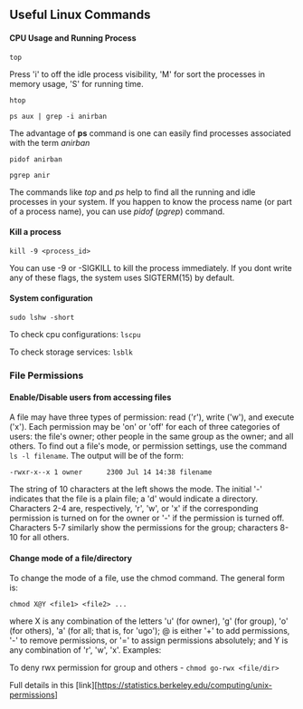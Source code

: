 ## Useful Linux Commands

#### CPU Usage and Running Process

`top`

Press 'i' to off the idle process visibility, 'M' for sort the processes in memory usage, 'S' for running time.<br/> 

`htop`

`ps aux | grep -i anirban`

The advantage of **ps** command is one can easily find processes associated with the term *anirban*

`pidof anirban`

`pgrep anir`

The commands like *top* and *ps* help to find all the running and idle processes in your system. If you happen to know the process name (or part of a process name), you can use *pidof* (*pgrep*) command.


#### Kill a process

`kill -9 <process_id>`

You can use -9 or -SIGKILL to kill the process immediately. If you dont write any of these flags, the system uses SIGTERM(15) by default.


#### System configuration

`sudo lshw -short`

To check cpu configurations:
`lscpu`

To check storage services:
`lsblk`


### File Permissions

#### Enable/Disable users from accessing files

A file may have three types of permission: read ('r'), write ('w'), and execute ('x'). Each permission may be 'on' or 'off' for each of three categories of users: the file's owner; other people in the same group as the owner; and all others. To find out a file's mode, or permission settings, use the command `ls -l filename`. The output will be of the form:

`-rwxr-x--x 1 owner      2300 Jul 14 14:38 filename`

The string of 10 characters at the left shows the mode. The initial '-' indicates that the file is a plain file; a 'd' would indicate a directory. Characters 2-4 are, respectively, 'r', 'w', or 'x' if the corresponding permission is turned on for the owner or '-' if the permission is turned off. Characters 5-7 similarly show the permissions for the group; characters 8-10 for all others.

#### Change mode of a file/directory

To change the mode of a file, use the chmod command. The general form is:

`chmod X@Y <file1> <file2> ...`

where X is any combination of the letters 'u' (for owner), 'g' (for group), 'o' (for others), 'a' (for all; that is, for 'ugo'); @ is either '+' to add permissions, '-' to remove permissions, or '=' to assign permissions absolutely; and Y is any combination of 'r', 'w', 'x'. Examples:

To deny rwx permission for group and others -
`chmod go-rwx <file/dir>`  

Full details in this [link][https://statistics.berkeley.edu/computing/unix-permissions]

